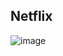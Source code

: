 ## Netflix
![image](https://github.com/user-attachments/assets/9c56b366-6b6d-48aa-ad1a-8dd914ccc4dd)
